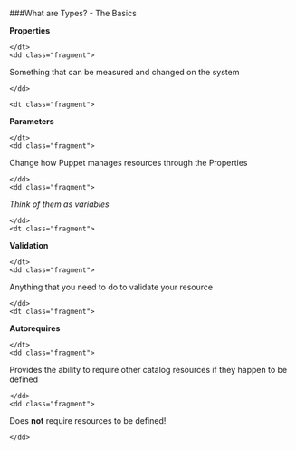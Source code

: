 ###What are Types? - The Basics

<div class="text_body">
  <dl>
    <dt class="fragment">

**Properties**

    </dt>
    <dd class="fragment">

Something that can be measured and changed on the system

    </dd>

    <dt class="fragment">

**Parameters**

    </dt>
    <dd class="fragment">

Change how Puppet manages resources through the Properties

    </dd>
    <dd class="fragment">

*Think of them as variables*

    </dd>
    <dt class="fragment">

**Validation**

    </dt>
    <dd class="fragment">

Anything that you need to do to validate your resource

    </dd>
    <dt class="fragment">

**Autorequires**

    </dt>
    <dd class="fragment">

Provides the ability to require other catalog resources if they happen to be defined

    </dd>
    <dd class="fragment">

Does **not** require resources to be defined!

    </dd>
  </dl>
</div>
